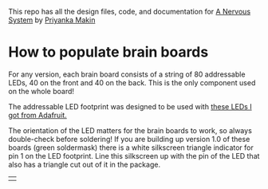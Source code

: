 This repo has all the design files, code, and documentation for [A Nervous System](https://www.priyankamakin.com/brain) by [Priyanka Makin](https://www.priyankamakin.com/)

# How to populate brain boards

For any version, each brain board consists of a string of 80 addressable LEDs, 40 on the front and 40 on the back. This is the only component used on the whole board!

The addressable LED footprint was designed to be used with [these LEDs I got from Adafruit.](https://www.adafruit.com/product/4957)

The orientation of the LED matters for the brain boards to work, so always double-check before soldering!
If you are building up version 1.0 of these boards (green soldermask) there is a white silkscreen triangle indicator for pin 1 on the LED footprint. Line this silkscreen up with the pin of the LED that also has a triangle cut out of it in the package.

<table class="table table-hover table-striped table-bordered">
  <tr align="center">
    <td><img src="
